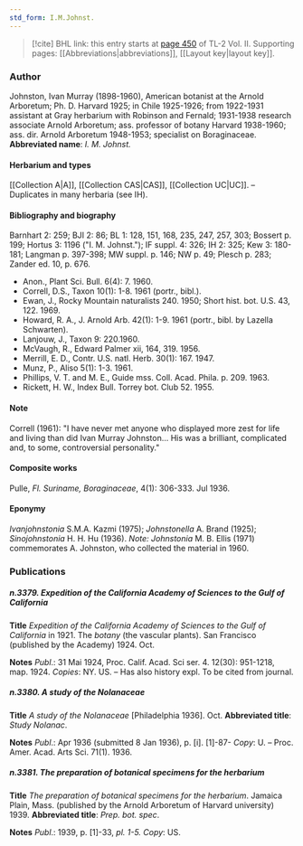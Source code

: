```yaml
---
std_form: I.M.Johnst.
---
```


> [!cite] BHL link: this entry starts at [page 450](https://www.biodiversitylibrary.org/page/33068692) of TL-2 Vol. II.
> Supporting pages: [[Abbreviations|abbreviations]], [[Layout key|layout key]].

### Author

Johnston, Ivan Murray (1898-1960), American botanist at the Arnold Arboretum; Ph. D. Harvard 1925; in Chile 1925-1926; from 1922-1931 assistant at Gray herbarium with Robinson and Fernald; 1931-1938 research associate Arnold Arboretum; ass. professor of botany Harvard 1938-1960; ass. dir. Arnold Arboretum 1948-1953; specialist on Boraginaceae. 
**Abbreviated name**: *I. M. Johnst.*

#### Herbarium and types

[[Collection A|A]], [[Collection CAS|CAS]], [[Collection UC|UC]]. – Duplicates in many herbaria (see IH).

#### Bibliography and biography

Barnhart 2: 259; BJI 2: 86; BL 1: 128, 151, 168, 235, 247, 257, 303; Bossert p. 199; Hortus 3: 1196 ("I. M. Johnst."); IF suppl. 4: 326; IH 2: 325; Kew 3: 180-181; Langman p. 397-398; MW suppl. p. 146; NW p. 49; Plesch p. 283; Zander ed. 10, p. 676.
- Anon., Plant Sci. Bull. 6(4): 7. 1960.
- Correll, D.S., Taxon 10(1): 1-8. 1961 (portr., bibl.).
- Ewan, J., Rocky Mountain naturalists 240. 1950; Short hist. bot. U.S. 43, 122. 1969.
- Howard, R. A., J. Arnold Arb. 42(1): 1-9. 1961 (portr., bibl. by Lazella Schwarten).
- Lanjouw, J., Taxon 9: 220.1960.
- McVaugh, R., Edward Palmer xii, 164, 319. 1956.
- Merrill, E. D., Contr. U.S. natl. Herb. 30(1): 167. 1947.
- Munz, P., Aliso 5(1): 1-3. 1961.
- Phillips, V. T. and M. E., Guide mss. Coll. Acad. Phila. p. 209. 1963.
- Rickett, H. W., Index Bull. Torrey bot. Club 52. 1955.

#### Note

Correll (1961): "I have never met anyone who displayed more zest for life and living than did Ivan Murray Johnston... His was a brilliant, complicated and, to some, controversial personality."

#### Composite works

Pulle, *Fl. Suriname, Boraginaceae*, 4(1): 306-333. Jul 1936.

#### Eponymy

*Ivanjohnstonia* S.M.A. Kazmi (1975); *Johnstonella* A. Brand (1925); *Sinojohnstonia* H. H. Hu (1936). *Note: Johnstonia* M. B. Ellis (1971) commemorates A. Johnston, who collected the material in 1960.

### Publications

##### n.3379. Expedition of the California Academy of Sciences to the Gulf of California

**Title**
*Expedition of the California Academy of Sciences to the Gulf of California* in 1921. The *botany* (the vascular plants). San Francisco (published by the Academy) 1924. Oct.

**Notes**
*Publ*.: 31 Mai 1924, Proc. Calif. Acad. Sci ser. 4. 12(30): 951-1218, map. 1924. *Copies*: NY.
US. – Has also history expl. To be cited from journal.

##### n.3380. A study of the Nolanaceae

**Title**
*A study of the Nolanaceae* \[Philadelphia 1936\]. Oct.
**Abbreviated title**: *Study Nolanac*.

**Notes**
*Publ*.: Apr 1936 (submitted 8 Jan 1936), p. \[i\]. \[1\]-87- *Copy*: U. – Proc. Amer. Acad. Arts Sci. 71(1). 1936.

##### n.3381. The preparation of botanical specimens for the herbarium

**Title**
*The preparation of botanical specimens for the herbarium*. Jamaica Plain, Mass. (published by the Arnold Arboretum of Harvard university) 1939.
**Abbreviated title**: *Prep. bot. spec*.

**Notes**
*Publ*.: 1939, p. \[1\]-33, *pl. 1-5. Copy*: US.


